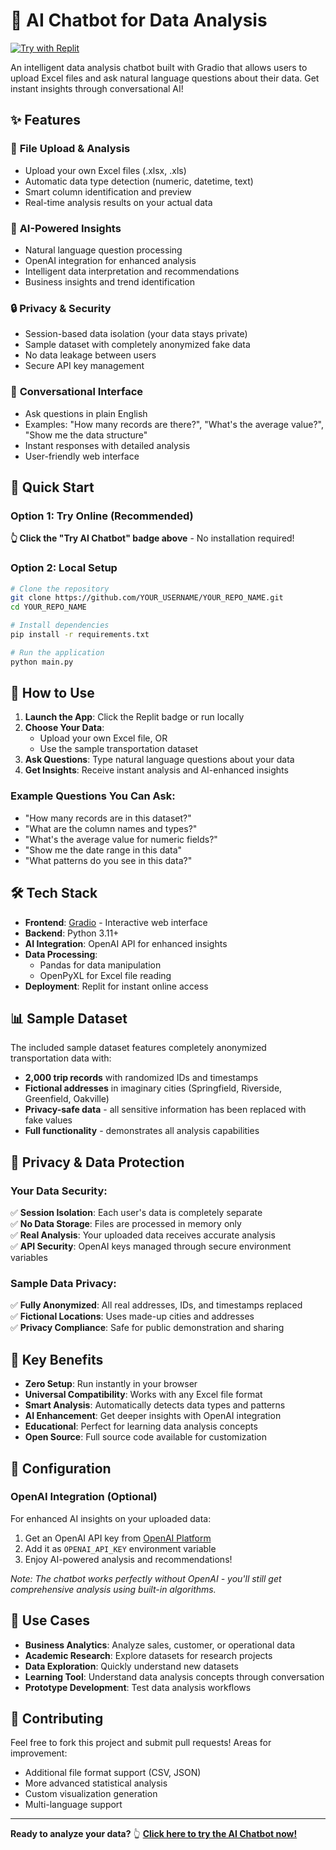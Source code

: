 # 🤖 AI Chatbot for Data Analysis

[![Try with Replit](https://replit.com/badge?caption=Try%20AI%20Chatbot)](https://python-pilot-AI-Chatbot-Transportation-Data-Analysis.replit.app)

An intelligent data analysis chatbot built with Gradio that allows users to upload Excel files and ask natural language questions about their data. Get instant insights through conversational AI!

## ✨ Features

### 📁 **File Upload & Analysis**
- Upload your own Excel files (.xlsx, .xls)
- Automatic data type detection (numeric, datetime, text)
- Smart column identification and preview
- Real-time analysis results on your actual data

### 🧠 **AI-Powered Insights**
- Natural language question processing
- OpenAI integration for enhanced analysis
- Intelligent data interpretation and recommendations
- Business insights and trend identification

### 🔒 **Privacy & Security**
- Session-based data isolation (your data stays private)
- Sample dataset with completely anonymized fake data
- No data leakage between users
- Secure API key management

### 💬 **Conversational Interface**
- Ask questions in plain English
- Examples: "How many records are there?", "What's the average value?", "Show me the data structure"
- Instant responses with detailed analysis
- User-friendly web interface

## 🚀 Quick Start

### Option 1: Try Online (Recommended)
**👆 Click the "Try AI Chatbot" badge above** - No installation required!

### Option 2: Local Setup
```bash
# Clone the repository
git clone https://github.com/YOUR_USERNAME/YOUR_REPO_NAME.git
cd YOUR_REPO_NAME

# Install dependencies
pip install -r requirements.txt

# Run the application
python main.py
```

## 🎯 How to Use

1. **Launch the App**: Click the Replit badge or run locally
2. **Choose Your Data**:
   - Upload your own Excel file, OR
   - Use the sample transportation dataset
3. **Ask Questions**: Type natural language questions about your data
4. **Get Insights**: Receive instant analysis and AI-enhanced insights

### Example Questions You Can Ask:
- "How many records are in this dataset?"
- "What are the column names and types?"
- "What's the average value for numeric fields?"
- "Show me the date range in this data"
- "What patterns do you see in this data?"

## 🛠️ Tech Stack

- **Frontend**: [Gradio](https://gradio.app/) - Interactive web interface
- **Backend**: Python 3.11+
- **AI Integration**: OpenAI API for enhanced insights
- **Data Processing**: 
  - Pandas for data manipulation
  - OpenPyXL for Excel file reading
- **Deployment**: Replit for instant online access

## 📊 Sample Dataset

The included sample dataset features completely anonymized transportation data with:
- **2,000 trip records** with randomized IDs and timestamps
- **Fictional addresses** in imaginary cities (Springfield, Riverside, Greenfield, Oakville)
- **Privacy-safe data** - all sensitive information has been replaced with fake values
- **Full functionality** - demonstrates all analysis capabilities

## 🔐 Privacy & Data Protection

### Your Data Security:
✅ **Session Isolation**: Each user's data is completely separate  
✅ **No Data Storage**: Files are processed in memory only  
✅ **Real Analysis**: Your uploaded data receives accurate analysis  
✅ **API Security**: OpenAI keys managed through secure environment variables  

### Sample Data Privacy:
✅ **Fully Anonymized**: All real addresses, IDs, and timestamps replaced  
✅ **Fictional Locations**: Uses made-up cities and addresses  
✅ **Privacy Compliance**: Safe for public demonstration and sharing  

## 🌟 Key Benefits

- **Zero Setup**: Run instantly in your browser
- **Universal Compatibility**: Works with any Excel file format
- **Smart Analysis**: Automatically detects data types and patterns
- **AI Enhancement**: Get deeper insights with OpenAI integration
- **Educational**: Perfect for learning data analysis concepts
- **Open Source**: Full source code available for customization

## 🔧 Configuration

### OpenAI Integration (Optional)
For enhanced AI insights on your uploaded data:
1. Get an OpenAI API key from [OpenAI Platform](https://platform.openai.com/)
2. Add it as `OPENAI_API_KEY` environment variable
3. Enjoy AI-powered analysis and recommendations!

*Note: The chatbot works perfectly without OpenAI - you'll still get comprehensive analysis using built-in algorithms.*

## 📝 Use Cases

- **Business Analytics**: Analyze sales, customer, or operational data
- **Academic Research**: Explore datasets for research projects
- **Data Exploration**: Quickly understand new datasets
- **Learning Tool**: Understand data analysis concepts through conversation
- **Prototype Development**: Test data analysis workflows

## 🤝 Contributing

Feel free to fork this project and submit pull requests! Areas for improvement:
- Additional file format support (CSV, JSON)
- More advanced statistical analysis
- Custom visualization generation
- Multi-language support

---

**Ready to analyze your data?** 👆 **[Click here to try the AI Chatbot now!](https://python-pilot-AI-Chatbot-Transportation-Data-Analysis.replit.app)**
